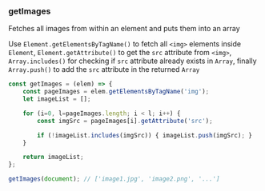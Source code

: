 ### getImages

Fetches all images from within an element and puts them into an array

Use `Element.getElementsByTagName()` to fetch all `<img>` elements inside `Element`, `Element.getAttribute()` to get the `src` attribute from `<img>`, `Array.includes()` for checking if `src` attribute already exists in `Array`, finally `Array.push()` to add the `src` attribute in the returned `Array`

```js
const getImages = (elem) => {
    const pageImages = elem.getElementsByTagName('img');
    let imageList = [];

    for (i=0, l=pageImages.length; i < l; i++) {
        const imgSrc = pageImages[i].getAttribute('src');

        if (!imageList.includes(imgSrc)) { imageList.push(imgSrc); }
    }

    return imageList;
};
```

```js
getImages(document); // ['image1.jpg', 'image2.png', '...']
```